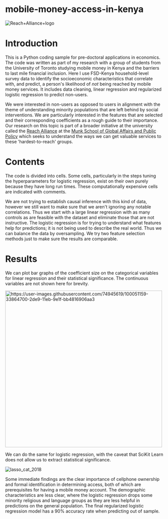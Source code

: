 # mobile-money-access-in-kenya

![Reach+Alliance+logo](https://user-images.githubusercontent.com/74945619/100048710-77764d80-2de3-11eb-9c6b-8255d914309d.png)

# Introduction

This is a Python coding sample for pre-doctoral applications in economics. The code was written as part of my research with a group of students from the University of Toronto studying mobile money in Kenya and the barriers to last mile financial inclusion. Here I use FSD-Kenya household-level survey data to identify the socioeconomic characteristics that correlate with, and predict, a person's likelihood of *not* being reached by mobile money services. It includes data cleaning, linear regression and regularized logistic regression to predict non-users. 

We were interested in non-users as opposed to users in alignment with the theme of understanding minority populations that are left behind by social interventions. We are particularly interested in the features that are selected and their corresponding coefficients as a rough guide to their importance. Our research on this topic is part of a broader initiative at the university called the
[Reach Alliance](http://reachalliance.org/) at the [Munk School of Global Affairs and Public Policy](https://munkschool.utoronto.ca/) which seeks to understand the ways we can get valuable services to these 'hardest-to-reach' groups. 


# Contents

The code is divided into cells. Some cells, particularly in the steps tuning the hyperparameters for logistic regression, exist on their own purely because they have long run times. These computationally expensive cells are indicated with comments. 

We are not trying to establish causal inference with this kind of data, however we still want to make sure that we aren't ignoring any notable correlations. Thus we start with a large linear regression with as many controls as are feasible with the dataset and eliminate those that are not instructive. The logistic regression is for trying to understand what features help for predictions; it is not being used to describe the real world. Thus we can balance the data by oversampling. We try two feature selection methods just to make sure the results are comparable. 

# Results

We can plot bar graphs of the coefficient size on the categorical variables for linear regression and their statistical significance. The continuous variables are not shown here for brevity. 

<img src="https://user-images.githubusercontent.com/74945619/100051159-33864700-2de9-11eb-9e1f-bb4816906aa3.png" alt="https://user-images.githubusercontent.com/74945619/100051159-33864700-2de9-11eb-9e1f-bb4816906aa3" width="500"/>

We can do the same for logistic regression, with the caveat that SciKit Learn does not allow us to extract statistical significance.

![lasso_cat_2018](https://user-images.githubusercontent.com/74945619/100051185-43059000-2de9-11eb-88f7-837115f997f9.png)

Some immediate findings are the clear importance of cellphone ownership and formal identification in determining access, both of which are prerequisites for having a mobile money account. The demographic characteristics are less clear, where the logistic regression drops some minority religious and language groups as they are less helpful in predictions on the general population. The final regularized logistic regression model has a 90% accuracy rate when predicting out of sample.
